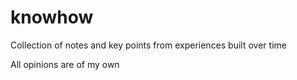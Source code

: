 # knowhow
Collection of notes and key points from experiences built over time

All opinions are of my own
